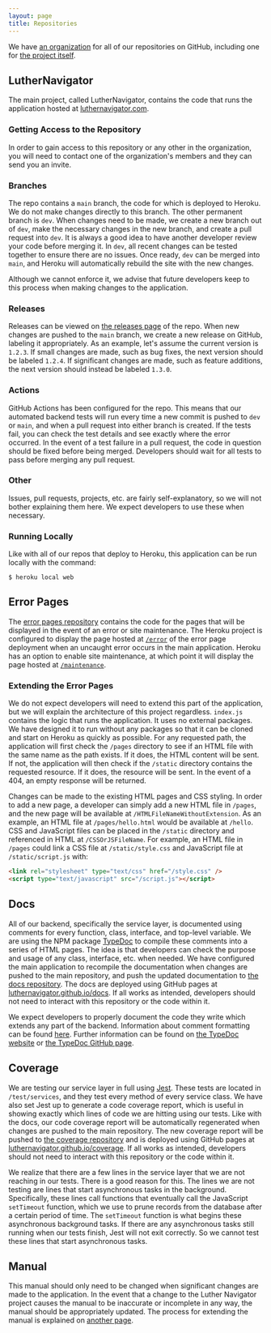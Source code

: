 ```yaml
---
layout: page
title: Repositories
---
```


We have [an organization](https://github.com/LutherNavigator) for all of our repositories on GitHub, including one for [the project itself](https://github.com/LutherNavigator/LutherNavigator).

## LutherNavigator

The main project, called LutherNavigator, contains the code that runs the application hosted at [luthernavigator.com](https://www.luthernavigator.com/).

### Getting Access to the Repository

In order to gain access to this repository or any other in the organization, you will need to contact one of the organization's members and they can send you an invite.

### Branches

The repo contains a `main` branch, the code for which is deployed to Heroku. We do not make changes directly to this branch. The other permanent branch is `dev`. When changes need to be made, we create a new branch out of `dev`, make the necessary changes in the new branch, and create a pull request into `dev`. It is always a good idea to have another developer review your code before merging it. In `dev`, all recent changes can be tested together to ensure there are no issues. Once ready, `dev` can be merged into `main`, and Heroku will automatically rebuild the site with the new changes.

Although we cannot enforce it, we advise that future developers keep to this process when making changes to the application.

### Releases

Releases can be viewed on [the releases page](https://github.com/LutherNavigator/LutherNavigator/releases) of the repo. When new changes are pushed to the `main` branch, we create a new release on GitHub, labeling it appropriately. As an example, let's assume the current version is `1.2.3`. If small changes are made, such as bug fixes, the next version should be labeled `1.2.4`. If significant changes are made, such as feature additions, the next version should instead be labeled `1.3.0`.

### Actions

GitHub Actions has been configured for the repo. This means that our automated backend tests will run every time a new commit is pushed to `dev` or `main`, and when a pull request into either branch is created. If the tests fail, you can check the test details and see exactly where the error occurred. In the event of a test failure in a pull request, the code in question should be fixed before being merged. Developers should wait for all tests to pass before merging any pull request.

### Other

Issues, pull requests, projects, etc. are fairly self-explanatory, so we will not bother explaining them here. We expect developers to use these when necessary.

### Running Locally

Like with all of our repos that deploy to Heroku, this application can be run locally with the command:

```console
$ heroku local web
```

## Error Pages

The [error pages repository](https://github.com/LutherNavigator/error-pages) contains the code for the pages that will be displayed in the event of an error or site maintenance. The Heroku project is configured to display the page hosted at [`/error`](https://luther-navigator-error-pages.herokuapp.com/error) of the error page deployment when an uncaught error occurs in the main application. Heroku has an option to enable site maintenance, at which point it will display the page hosted at [`/maintenance`](https://luther-navigator-error-pages.herokuapp.com/maintenance).

### Extending the Error Pages

We do not expect developers will need to extend this part of the application, but we will explain the architecture of this project regardless. `index.js` contains the logic that runs the application. It uses no external packages. We have designed it to run without any packages so that it can be cloned and start on Heroku as quickly as possible. For any requested path, the application will first check the `/pages` directory to see if an HTML file with the same name as the path exists. If it does, the HTML content will be sent. If not, the application will then check if the `/static` directory contains the requested resource. If it does, the resource will be sent. In the event of a 404, an empty response will be returned.

Changes can be made to the existing HTML pages and CSS styling. In order to add a new page, a developer can simply add a new HTML file in `/pages`, and the new page will be available at `/HTMLFileNameWithoutExtension`. As an example, an HTML file at `/pages/hello.html` would be available at `/hello`. CSS and JavaScript files can be placed in the `/static` directory and referenced in HTML at `/CSSOrJSFileName`. For example, an HTML file in `/pages` could link a CSS file at `/static/style.css` and JavaScript file at `/static/script.js` with:

```html
<link rel="stylesheet" type="text/css" href="/style.css" />
<script type="text/javascript" src="/script.js"></script>
```

## Docs

All of our backend, specifically the service layer, is documented using comments for every function, class, interface, and top-level variable. We are using the NPM package [TypeDoc](https://www.npmjs.com/package/typedoc) to compile these comments into a series of HTML pages. The idea is that developers can check the purpose and usage of any class, interface, etc. when needed. We have configured the main application to recompile the documentation when changes are pushed to the main repository, and push the updated documentation to [the docs repository](https://github.com/LutherNavigator/docs). The docs are deployed using GitHub pages at [luthernavigator.github.io/docs](https://luthernavigator.github.io/docs/). If all works as intended, developers should not need to interact with this repository or the code within it.

We expect developers to properly document the code they write which extends any part of the backend. Information about comment formatting can be found [here](https://typedoc.org/guides/doccomments/). Further information can be found on [the TypeDoc website](https://typedoc.org/) or [the TypeDoc GitHub page](https://github.com/TypeStrong/TypeDoc).

## Coverage

We are testing our service layer in full using [Jest](https://jestjs.io/). These tests are located in `/test/services`, and they test every method of every service class. We have also set Jest up to generate a code coverage report, which is useful in showing exactly which lines of code we are hitting using our tests. Like with the docs, our code coverage report will be automatically regenerated when changes are pushed to the main repository. The new coverage report will be pushed to [the coverage repository](https://github.com/LutherNavigator/coverage) and is deployed using GitHub pages at [luthernavigator.github.io/coverage](https://luthernavigator.github.io/coverage/). If all works as intended, developers should not need to interact with this repository or the code within it.

We realize that there are a few lines in the service layer that we are not reaching in our tests. There is a good reason for this. The lines we are not testing are lines that start asynchronous tasks in the background. Specifically, these lines call functions that eventually call the JavaScript `setTimeout` function, which we use to prune records from the database after a certain period of time. The `setTimeout` function is what begins these asynchronous background tasks. If there are any asynchronous tasks still running when our tests finish, Jest will not exit correctly. So we cannot test these lines that start asynchronous tasks.

## Manual

This manual should only need to be changed when significant changes are made to the application. In the event that a change to the Luther Navigator project causes the manual to be inaccurate or incomplete in any way, the manual should be appropriately updated. The process for extending the manual is explained on [another page](./manual).

